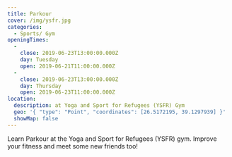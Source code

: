 ```yaml
---
title: Parkour
cover: /img/ysfr.jpg
categories:
  - Sports/ Gym
openingTimes:
  - 
    close: 2019-06-23T13:00:00.000Z
    day: Tuesday
    open: 2019-06-21T11:00:00.000Z
  - 
    close: 2019-06-23T13:00:00.000Z
    day: Thursday
    open: 2019-06-23T11:00:00.000Z
location:
  description: at Yoga and Sport for Refugees (YSFR) Gym
  geo: '{ "type": "Point", "coordinates": [26.5172195, 39.1297939] }'
  showMap: false
---
```


Learn Parkour at the Yoga and Sport for Refugees (YSFR) gym. Improve your fitness and meet some new friends too!